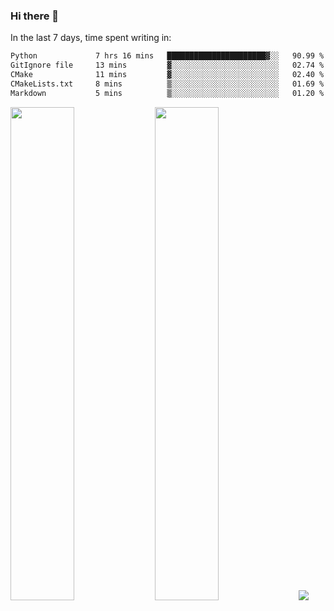 ### Hi there 👋

In the last 7 days, time spent writing in:

<!--START_SECTION:waka-->

```txt
Python             7 hrs 16 mins   ██████████████████████▓░░   90.99 %
GitIgnore file     13 mins         ▓░░░░░░░░░░░░░░░░░░░░░░░░   02.74 %
CMake              11 mins         ▓░░░░░░░░░░░░░░░░░░░░░░░░   02.40 %
CMakeLists.txt     8 mins          ▒░░░░░░░░░░░░░░░░░░░░░░░░   01.69 %
Markdown           5 mins          ▒░░░░░░░░░░░░░░░░░░░░░░░░   01.20 %
```

<!--END_SECTION:waka-->

<img src="https://wakatime.com/share/@jimtje/5d0c92de-08f8-4a72-8f2f-6a9693d1e318.svg" width=45% height=45%> <img src="https://wakatime.com/share/@jimtje/501498ae-bda5-4da7-a89d-b40bcdd5556d.svg" width=45% height=45%>
![](https://hit.yhype.me/github/profile?user_id=43537315)
